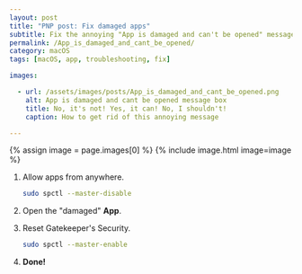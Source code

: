 ```yaml
---
layout: post
title: "PNP post: Fix damaged apps"
subtitle: Fix the annoying "App is damaged and can't be opened" message
permalink: /App_is_damaged_and_cant_be_opened/
category: macOS
tags: [macOS, app, troubleshooting, fix]

images:

  - url: /assets/images/posts/App_is_damaged_and_cant_be_opened.png
    alt: App is damaged and cant be opened message box
    title: No, it's not! Yes, it can! No, I shouldn't!
    caption: How to get rid of this annoying message

---
```



{% assign image = page.images[0] %}
{% include image.html image=image %}

1. Allow apps from anywhere.
    
    ```bash
    sudo spctl --master-disable
    ```

2. Open the "damaged" **App**.

3. Reset Gatekeeper's Security.

    ```bash
    sudo spctl --master-enable
    ```
    
4. **Done!**